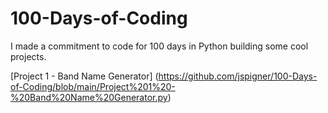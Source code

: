 # 100-Days-of-Coding
I made a commitment to code for 100 days in Python building some cool projects. 

[Project 1 - Band Name Generator] (https://github.com/jspigner/100-Days-of-Coding/blob/main/Project%201%20-%20Band%20Name%20Generator.py) 
